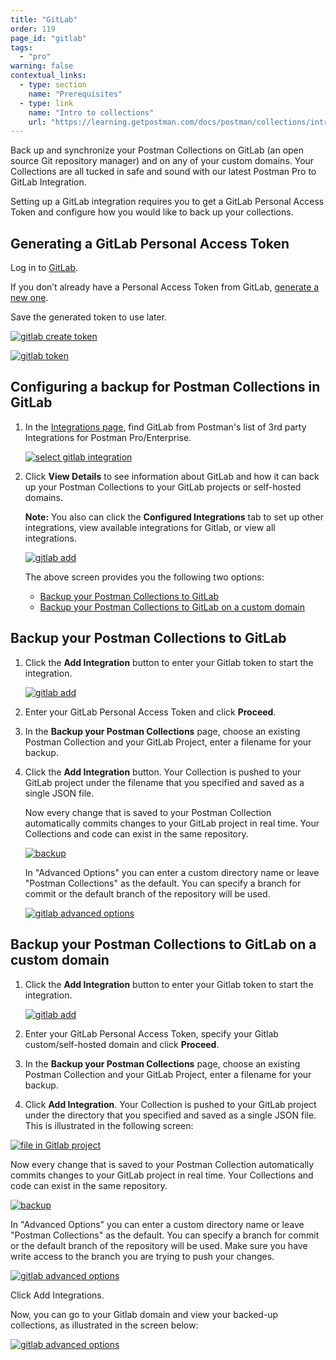 ```yaml
---
title: "GitLab"
order: 119
page_id: "gitlab"
tags: 
  - "pro"
warning: false
contextual_links:
  - type: section
    name: "Prerequisites"
  - type: link
    name: "Intro to collections"
    url: "https://learning.getpostman.com/docs/postman/collections/intro-to-collections"
---
```


Back up and synchronize your Postman Collections on GitLab (an open source Git repository manager) and on any of your custom domains. Your Collections are all tucked in safe and sound with our latest Postman Pro to GitLab Integration.

Setting up a GitLab integration requires you to get a GitLab Personal Access Token and configure how you would like to back up your collections.

## Generating a GitLab Personal Access Token

Log in to [GitLab](https://gitlab.com/).

If you don’t already have a Personal Access Token from GitLab, [generate a new one](https://gitlab.com/profile/personal_access_tokens).  

Save the generated token to use later.

[![gitlab create token](https://assets.postman.com/postman-docs/gitlab_create.png)](https://assets.postman.com/postman-docs/gitlab_create.png)

[![gitlab token](https://assets.postman.com/postman-docs/gitlab_token2.png)](https://assets.postman.com/postman-docs/gitlab_token2.png)

## Configuring a backup for Postman Collections in GitLab

1. In the [Integrations page](https://go.postman.co/workspaces), find GitLab from Postman's list of 3rd party Integrations for Postman Pro/Enterprise.

    [![select gitlab integration](https://assets.postman.com/postman-docs/integrations-gitlab1.png)](https://assets.postman.com/postman-docs/integrations-gitlab1.png)

1. Click **View Details** to see information about GitLab and how it can back up your Postman Collections to your GitLab projects or self-hosted domains.

    **Note:** You also can click the **Configured Integrations** tab to set up other integrations, view available integrations for Gitlab, or view all integrations.

    [![gitlab add](https://assets.postman.com/postman-docs/Gitlab_Main_Backup_Page.png)](https://assets.postman.com/postman-docs/Gitlab_Main_Backup_Page.png)

    The above screen provides you the following two options:

    * [Backup your Postman Collections to GitLab](#backup-your-postman-collections-to-GitLab)
    * [Backup your Postman Collections to GitLab on a custom domain](#backup-your-postman-collections-to-gitlab-on-a-custom-domain)

## Backup your Postman Collections to GitLab

1. Click the **Add Integration** button to enter your Gitlab token to start the integration.

    [![gitlab add](https://assets.postman.com/postman-docs/GitLab_Add1.png)](https://assets.postman.com/postman-docs/GitLab_Add1.png)

1. Enter your GitLab Personal Access Token and click **Proceed**.

1. In the **Backup your Postman Collections** page, choose an existing Postman Collection and your GitLab Project,  enter a filename for your backup.

1. Click the **Add Integration** button.
Your Collection is pushed to your GitLab project under the filename that you specified and saved as a single JSON file.

    Now every change that is saved to your Postman Collection automatically commits changes to your GitLab project in real time. Your Collections and code can exist in the same repository.

   [![backup](https://assets.postman.com/postman-docs/WS-integrations-gitlab-backupPostToken2.png)](https://assets.postman.com/postman-docs/WS-integrations-gitlab-backupPostToken2.png)

    In "Advanced Options" you can enter a custom directory name or leave "Postman Collections" as the default. You can specify a branch for commit or the default branch of the repository will be used.

   [![gitlab advanced options](https://assets.postman.com/postman-docs/integrations-gitlab-advOptions1.png)](https://assets.postman.com/postman-docs/integrations-gitlab-advOptions1.png)

## Backup your Postman Collections to GitLab on a custom domain

1. Click the **Add Integration** button to enter your Gitlab token to start the integration.

   [![gitlab add](https://assets.postman.com/postman-docs/GitLab_Custom_Add1.png)](https://assets.postman.com/postman-docs/GitLab_Custom_Add1.png)

1. Enter your GitLab Personal Access Token, specify your Gitlab custom/self-hosted domain and click **Proceed**.

1. In the **Backup your Postman Collections** page, choose an existing Postman Collection and your GitLab Project, enter a filename for your backup.

1. Click **Add Integration**.
Your Collection is pushed to your GitLab project under the directory that you specified and saved as a single JSON file. This is illustrated in the following screen:

[![file in Gitlab project](https://assets.postman.com/postman-docs/Gitlab_CustomDomain_Collection1.png)](https://assets.postman.com/postman-docs/Gitlab_CustomDomain_Collection1.png)

Now every change that is saved to your Postman Collection automatically commits changes to your GitLab project in real time. Your Collections and code can exist in the same repository.

[![backup](https://assets.postman.com/postman-docs/WS-integrations-gitlab-backupPostToken2.png)](https://assets.postman.com/postman-docs/WS-integrations-gitlab-backupPostToken2.png)

In "Advanced Options" you can enter a custom directory name or leave "Postman Collections" as the default. You can specify a branch for commit or the default branch of the repository will be used. Make sure you have write access to the branch you are trying to push your changes.

[![gitlab advanced options](https://assets.postman.com/postman-docs/integrations-gitlab-advOptions1.png)](https://assets.postman.com/postman-docs/integrations-gitlab-advOptions1.png)

Click Add Integrations.

Now, you can go to your Gitlab domain and view your backed-up collections, as illustrated in the screen below:

[![gitlab advanced options](https://assets.postman.com/postman-docs/Gitlab_repo1.png)](https://assets.postman.com/postman-docs/Gitlab_repo1.png)
